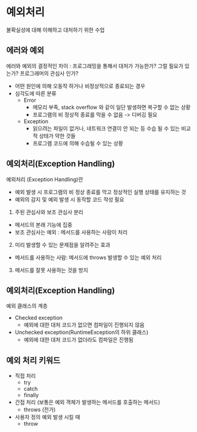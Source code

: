 # 예외처리

불확실성에 대해 이해하고 대처하기 위한 수업
## 에러와 예외
에러와 예외의 결정적인 차이 : 
프로그래밍을 통해서 대처가 가능한가? 그럴 필요가 있는가? 프로그래머의 관심사 인가? 

- 어떤 원인에 의해 오동작 하거나 비정상적으로 종료되는 경우
- 심각도에 따른 분류
  - Error
    - 메모리 부족, stack overflow 와 같이 일단 발생하면 복구할 수 없는 상황
    - 프로그램의 비 정상적 종료를 막을 수 없음 -> 디버깅 필요
  - Exception
    - 읽으려는 파일이 없거나, 네트워크 연결이 안 되는 등 수습 될 수 있는 비교적 상태가 약한 것들
    - 프로그램 코드에 의해 수습될 수 있는 상황

## 예외처리(Exception Handling)
예외처리 (Exception Handling)란
- 예외 발생 시 프로그램의 비 정상 종료를 막고 정상적인 실행 상태를 유지하는 것
- 예외의 감지 및 예외 발생 시 동작할 코드 작성 필요

1. 주된 관심사와 보조 관심사 분리
  - 메서드의 본래 기능에 집중
  - 보조 관심사는 예외 : 메서드를 사용하는 사람이 처리
2. 미리 발생할 수 있는 문제점을 알려주는 효과 
  - 메서드를 사용하는 사람: 메서드에 throws 발생할 수 있는 예외 처리
3. 메서드를 잘못 사용하는 것을 방지
  
 
## 예외처리(Exception Handling)
예외 클래스의 계층
- Checked exception
  - 예외에 대한 대처 코드가 없으면 컴파일이 진행되지 않음
- Unchecked exception(RuntimeException의 하위 클래스)
  - 예외에 대한 대처 코드가 없더라도 컴파일은 진행됨

## 예외 처리 키워드
- 직접 처리
  - try
  - catch
  - finally
- 간접 처리 (보통은 예외 객체가 발생하는 메서드를 호출하는 메서드)
  - throws (전가)
- 사용자 정의 예외 발생 시킬 때
  - throw 


